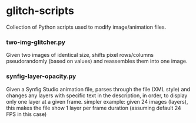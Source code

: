 # glitch-scripts
Collection of Python scripts used to modify image/animation files.


### two-img-glitcher.py
Given two images of identical size, shifts pixel rows/columns pseudorandomly (based on values) and reassembles them into one image.

### synfig-layer-opacity.py
Given a Synfig Studio animation file, parses through the file (XML style) and changes any layers with specific text in the description, in order, to display only one layer at a given frame.
simpler example: given 24 images (layers), this makes the file show 1 layer per frame duration (assuming default 24 FPS in this case)
